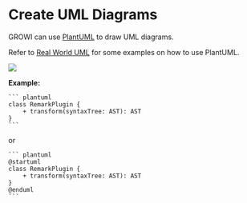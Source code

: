 # Create UML Diagrams

GROWI can use [PlantUML](https://plantuml.com/en/) to draw UML diagrams.

Refer to [Real World UML](https://real-world-plantuml.com/) for some examples on how to use PlantUML.

![](/assets/images/uml_diagrams.png)

**Example:**

~~~ plantuml
``` plantuml
class RemarkPlugin {
    + transform(syntaxTree: AST): AST
}
```
~~~

or

~~~ plantuml
``` plantuml
@startuml
class RemarkPlugin {
    + transform(syntaxTree: AST): AST
}
@enduml
```
~~~
